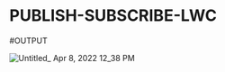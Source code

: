 # PUBLISH-SUBSCRIBE-LWC
#OUTPUT

![Untitled_ Apr 8, 2022 12_38 PM](https://user-images.githubusercontent.com/103165724/162383155-9823ee83-fbab-4a7e-82a8-18595e40a619.gif)
